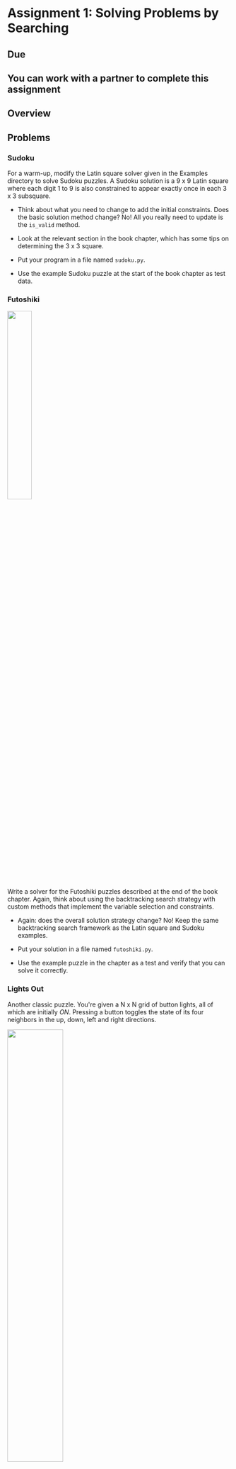 # Assignment 1: Solving Problems by Searching

## Due 

## You can work with a partner to complete this assignment

## Overview


## Problems

### Sudoku

For a warm-up, modify the Latin square solver given in the Examples directory to solve Sudoku puzzles. A Sudoku solution is a 9 x 9 Latin square where each digit 1 to 9 is also constrained to appear exactly once in each 3 x 3 subsquare.

- Think about what you need to change to add the initial constraints. Does the basic solution method change? No! All you really need to update is the `is_valid` method.

- Look at the relevant section in the book chapter, which has some tips on determining the 3 x 3 square.

- Put your program in a file named `sudoku.py`.

- Use the example Sudoku puzzle at the start of the book chapter as test data.


### Futoshiki

<img src="https://upload.wikimedia.org/wikipedia/commons/0/00/Futoshiki1.png" width="33%" />

Write a solver for the Futoshiki puzzles described at the end of the book chapter. Again, think about using the backtracking search strategy with custom methods that implement the variable selection and constraints.

- Again: does the overall solution strategy change? No! Keep the same backtracking search framework as the Latin square and Sudoku examples.

- Put your solution in a file named `futoshiki.py`.

- Use the example puzzle in the chapter as a test and verify that you can solve it correctly.


### Lights Out

Another classic puzzle. You're given a N x N grid of button lights, all of which are initially *ON*. Pressing a button toggles the state of its four neighbors in the up, down, left and right directions.

<img src="https://miro.medium.com/v2/resize:fit:1185/1*Ee91-MD7MSjG5X9lvlOiqA.png" width="50%" />

*Example by K.L. deVries on [Medium](https://medium.com/swlh/programming-puzzle-lights-toggle-f4d27bf3683e)*

Your goal is to find the combination of button presses that turns all the lights *OFF*.

